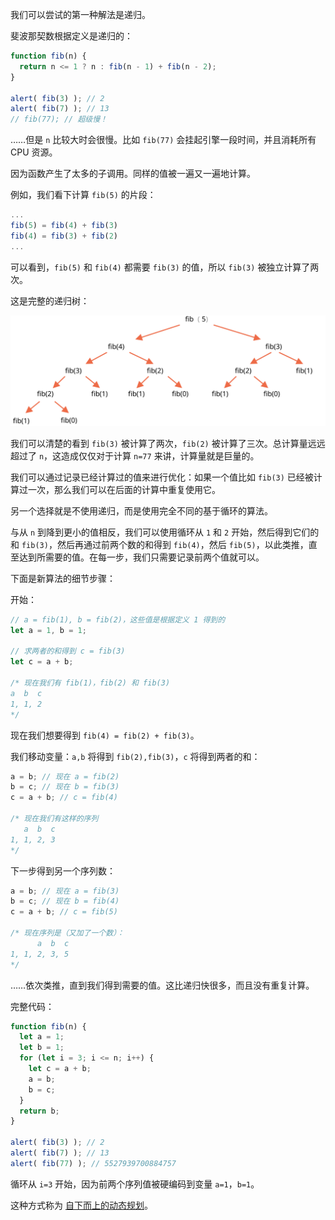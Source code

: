 我们可以尝试的第一种解法是递归。

斐波那契数根据定义是递归的：

```js run
function fib(n) {
  return n <= 1 ? n : fib(n - 1) + fib(n - 2);
}

alert( fib(3) ); // 2
alert( fib(7) ); // 13
// fib(77); // 超级慢！
```

……但是 `n` 比较大时会很慢。比如 `fib(77)` 会挂起引擎一段时间，并且消耗所有 CPU 资源。

因为函数产生了太多的子调用。同样的值被一遍又一遍地计算。

例如，我们看下计算 `fib(5)` 的片段：

```js no-beautify
...
fib(5) = fib(4) + fib(3)
fib(4) = fib(3) + fib(2)
...
```

可以看到，`fib(5)` 和 `fib(4)` 都需要 `fib(3)` 的值，所以 `fib(3)` 被独立计算了两次。

这是完整的递归树：

![fibonacci recursion tree](fibonacci-recursion-tree.svg)

我们可以清楚的看到 `fib(3)` 被计算了两次，`fib(2)` 被计算了三次。总计算量远远超过了 `n`，这造成仅仅对于计算 `n=77` 来讲，计算量就是巨量的。

我们可以通过记录已经计算过的值来进行优化：如果一个值比如 `fib(3)` 已经被计算过一次，那么我们可以在后面的计算中重复使用它。

另一个选择就是不使用递归，而是使用完全不同的基于循环的算法。

与从 `n` 到降到更小的值相反，我们可以使用循环从 `1` 和 `2` 开始，然后得到它们的和 `fib(3)`，然后再通过前两个数的和得到 `fib(4)`，然后 `fib(5)`，以此类推，直至达到所需要的值。在每一步，我们只需要记录前两个值就可以。

下面是新算法的细节步骤：

开始：

```js
// a = fib(1), b = fib(2)，这些值是根据定义 1 得到的
let a = 1, b = 1;

// 求两者的和得到 c = fib(3)
let c = a + b;

/* 现在我们有 fib(1)，fib(2) 和 fib(3)
a  b  c
1, 1, 2
*/
```

现在我们想要得到 `fib(4) = fib(2) + fib(3)`。

我们移动变量：`a,b` 将得到 `fib(2),fib(3)`，`c` 将得到两者的和：

```js no-beautify
a = b; // 现在 a = fib(2)
b = c; // 现在 b = fib(3)
c = a + b; // c = fib(4)

/* 现在我们有这样的序列
   a  b  c
1, 1, 2, 3
*/
```

下一步得到另一个序列数：

```js no-beautify
a = b; // 现在 a = fib(3)
b = c; // 现在 b = fib(4)
c = a + b; // c = fib(5)

/* 现在序列是（又加了一个数）：
      a  b  c
1, 1, 2, 3, 5
*/
```

……依次类推，直到我们得到需要的值。这比递归快很多，而且没有重复计算。

完整代码：

```js run
function fib(n) {
  let a = 1;
  let b = 1;
  for (let i = 3; i <= n; i++) {
    let c = a + b;
    a = b;
    b = c;
  }
  return b;
}

alert( fib(3) ); // 2
alert( fib(7) ); // 13
alert( fib(77) ); // 5527939700884757
```

循环从 `i=3` 开始，因为前两个序列值被硬编码到变量 `a=1`，`b=1`。

这种方式称为 [自下而上的动态规划](https://en.wikipedia.org/wiki/Dynamic_programming)。
